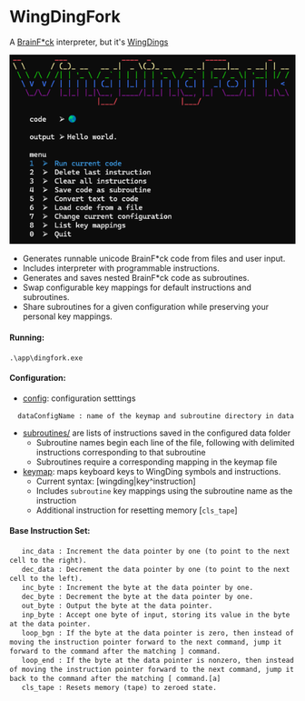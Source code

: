 # WingDingFork
A [BrainF*ck](https://en.wikipedia.org/wiki/Brainfuck) interpreter, but it's [WingDings](https://en.wikipedia.org/wiki/Wingdings)

![Main Menu](./ref/main_menu2.png)

* Generates runnable unicode BrainF*ck code from files and user input.
* Includes interpreter with programmable instructions.
* Generates and saves nested BrainF*ck code as subroutines.
* Swap configurable key mappings for default instructions and subroutines.
* Share subroutines for a given configuration while preserving your personal key mappings.


#### Running:
```
.\app\dingfork.exe
```
#### Configuration:
* [config](./dingfork/data/config.yml): configuration setttings
```
  dataConfigName : name of the keymap and subroutine directory in data
```
* [subroutines/](./dingfork/data/default/subroutines) are lists of instructions saved in the configured data folder
   * Subroutine names begin each line of the file, following with delimited instructions corresponding to that subroutine
   * Subroutines require a corresponding mapping in the keymap file
* [keymap](./dingfork/data/default/keymap): maps keyboard keys to WingDing symbols and instructions.
   * Current syntax: [wingding|key^instruction]
   * Includes `subroutine` key mappings using the subroutine name as the instruction 
   * Additional instruction for resetting memory [`cls_tape`]

#### Base Instruction Set:
```
   inc_data : Increment the data pointer by one (to point to the next cell to the right).
   dec_data : Decrement the data pointer by one (to point to the next cell to the left).
   inc_byte : Increment the byte at the data pointer by one.
   dec_byte : Decrement the byte at the data pointer by one.
   out_byte : Output the byte at the data pointer.
   inp_byte : Accept one byte of input, storing its value in the byte at the data pointer.
   loop_bgn : If the byte at the data pointer is zero, then instead of moving the instruction pointer forward to the next command, jump it forward to the command after the matching ] command.
   loop_end : If the byte at the data pointer is nonzero, then instead of moving the instruction pointer forward to the next command, jump it back to the command after the matching [ command.[a]
   cls_tape : Resets memory (tape) to zeroed state.
```
